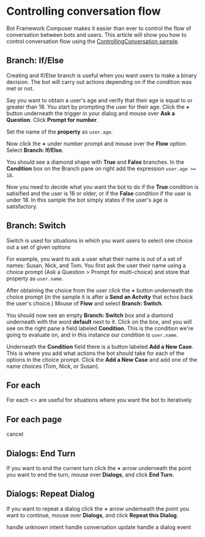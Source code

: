 # Controlling conversation flow
Bot Framework Composer makes it easier than ever to control the flow of conversation between bots and users. This article will show you how to control conversation flow using the [ControllingConversation sample](https://github.com/microsoft/BotFramework-Composer/tree/master/SampleBots/ControllingConversation).

## Branch: If/Else
Creating and If/Else branch is useful when you want users to make a binary decision. The bot will carry out actions depending on if the condition was met or not.

Say you want to obtain a user's age and verify that their age is equal to or greater than 18. You start by prompting the user for their age. Click the **+** button underneath the trigger in your dialog and mouse over **Ask a Question**. Click **Prompt for number**.
<img>

Set the name of the **property** as `user.age`.
<img>

Now click the **+** under number prompt and mouse over the **Flow** option. Select **Branch: If/Else**.
<img>

You should see a diamond shape with **True** and **False** branches. In the **Condition** box on the Branch pane on right add the expression `user.age >= 18`. 
<img>

Now you need to decide what you want the bot to do if the **True** condition is satisified and the user is 18 or older, or if the **False** condition if the user is under 18. In this sample the bot simply states if the user's age is satisfactory.

## Branch: Switch
Switch is used for situations in which you want users to select one choice out a set of given options

For example, you want to ask a user what their name is out of a set of names: Susan, Nick, and Tom. You first ask the user their name using a choice prompt (Ask a Question > Prompt for multi-choice) and store that property as `user.name`.
<img>

After obtaining the choice from the user click the **+** button underneath the choice prompt (in the sample it is after a **Send an Actvity** that echos back the user's choice.) Mouse of **Flow** and select **Branch: Switch**.
<img>

 You should now see an empty **Branch: Switch** box and a diamond underneath with the word **default** next to it. Click on the box, and you will see on the right pane a field labeled **Condition**. This is the condition we're going to evaluate on, and in this instance our condition is `user.name`.
 <img>

 Underneath the **Condition** field there is a button labeled **Add a New Case**. This is where you add what actions the bot should take for each of the options in the choice prompt. Click the **Add a New Case** and add one of the name choices (Tom, Nick, or Susan). 


## For each
For each <> are useful for situations where you want the bot to iteratively 

## For each page
cancel

## Dialogs: End Turn
If you want to end the current turn click the **+** arrow underneath the point you want to end the turn, mouse over **Dialogs**, and click **End Turn**. 

## Dialogs: Repeat Dialog
If you want to repeat a dialog click the **+** arrow underneath the point you want to continue, mouse over **Dialogs**, and click **Repeat this Dialog**. 

handle unknown intent
handle conversation update
handle a dialog event

